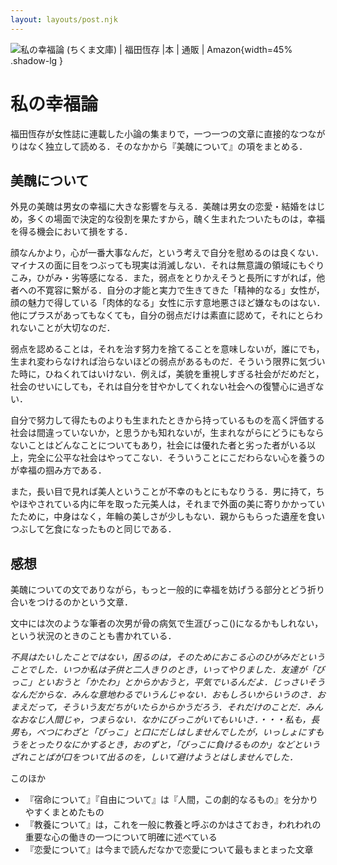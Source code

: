 ```yaml
---
layout: layouts/post.njk
---
```


<span class="marginnote img-holder pb-10" >![私の幸福論 (ちくま文庫) | 福田恆存 |本 | 通販 | Amazon](https://m.media-amazon.com/images/I/514KJPNX3XL.jpg){width=45% .shadow-lg }</span>

# 私の幸福論

福田恆存が女性誌に連載した小論の集まりで，一つ一つの文章に直接的なつながりはなく独立して読める．そのなかから『美醜について』の項をまとめる．

## 美醜について

外見の美醜は男女の幸福に大きな影響を与える．美醜は男女の恋愛・結婚をはじめ，多くの場面で決定的な役割を果たすから，醜く生まれたついたものは，幸福を得る機会において損をする．

顔なんかより，心が一番大事なんだ，という考えで自分を慰めるのは良くない．マイナスの面に目をつぶっても現実は消滅しない．それは無意識の領域にもぐりこみ，ひがみ・劣等感になる．また，弱点をとりかえそうと長所にすがれば，他者への不寛容に繋がる．自分の才能と実力で生きてきた「精神的なる」女性が，顔の魅力で得している「肉体的なる」女性に示す意地悪さほど嫌なものはない．他にプラスがあってもなくても，自分の弱点だけは素直に認めて，それにとらわれないことが大切なのだ．

弱点を認めることは，それを治す努力を捨てることを意味しないが，誰にでも，生まれ変わらなければ治らないほどの弱点があるものだ．そういう限界に気づいた時に，ひねくれてはいけない．例えば，美貌を重視しすぎる社会がだめだと，社会のせいにしても，それは自分を甘やかしてくれない社会への復讐心に過ぎない．

自分で努力して得たものよりも生まれたときから持っているものを高く評価する社会は間違っていないか，と思うかも知れないが，生まれながらにどうにもならないことはどんなことについてもあり，社会には優れた者と劣った者がいる以上，完全に公平な社会はやってこない．そういうことにこだわらない心を養うのが幸福の掴み方である．

また，長い目で見れば美人ということが不幸のもとにもなりうる．男に持て，ちやほやされている内に年を取った元美人は，それまで外面の美に寄りかかっていたために，中身はなく，年輪の美しさが少しもない．親からもらった遺産を食いつぶして乞食になったものと同じである．

## 感想

美醜についての文でありながら，もっと一般的に幸福を妨げうる部分とどう折り合いをつけるのかという文章．

文中には次のような筆者の次男が骨の病気で生涯びっこ()になるかもしれない，という状況のときのことも書かれている．

*不具はたいしたことではない，困るのは，そのためにおこる心のひがみだということでした．いつか私は子供と二人きりのとき，いってやりました．友達が「びっこ」といおうと「かたわ」とからかおうと，平気でいるんだよ．じっさいそうなんだからな．みんな意地わるでいうんじゃない．おもしろいからいうのさ．おまえだって，そういう友だちがいたらからかうだろう．それだけのことだ．みんなおなじ人間じゃ，つまらない．なかにびっこがいてもいいさ．・・・私も，長男も，べつにわざと「びっこ」と口にだしはしませんでしたが，いっしょにすもうをとったりなにかするとき，おのずと，「びっこに負けるものか」などというざれことばが口をついて出るのを，しいて避けようとはしませんでした．*

このほか

- 『宿命について』『自由について』は『人間，この劇的なるもの』を分かりやすくまとめたもの
- 『教養について』は，これを一般に教養と呼ぶのかはさておき，われわれの重要な心の働きの一つについて明確に述べている
- 『恋愛について』は今まで読んだなかで恋愛について最もまとまった文章